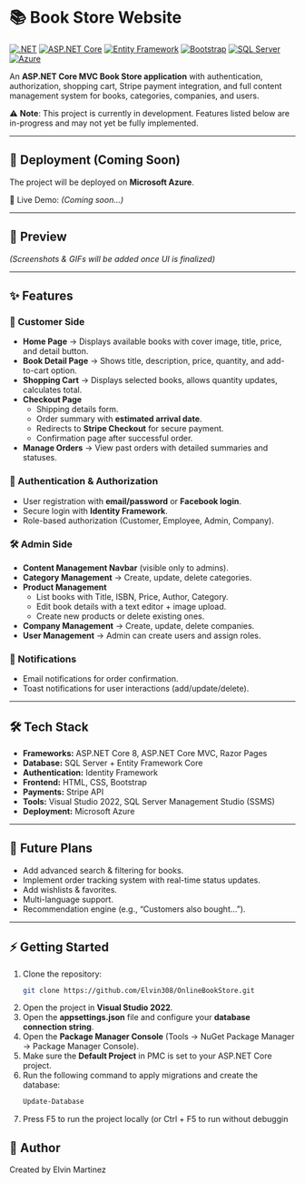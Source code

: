 # 📚 Book Store Website  

[![.NET](https://img.shields.io/badge/.NET-8.0-512BD4?logo=dotnet&logoColor=white)]()  [![ASP.NET Core](https://img.shields.io/badge/ASP.NET%20Core-MVC-5C2D91?logo=dotnet&logoColor=white)]()  [![Entity Framework](https://img.shields.io/badge/Entity%20Framework-ORM-success)]()  [![Bootstrap](https://img.shields.io/badge/Bootstrap-5-563D7C?logo=bootstrap&logoColor=white)]()  [![SQL Server](https://img.shields.io/badge/SQL%20Server-DB-red?logo=microsoftsqlserver&logoColor=white)]()  [![Azure](https://img.shields.io/badge/Deploy-Azure-blue?logo=microsoftazure&logoColor=white)]()  

An **ASP.NET Core MVC Book Store application** with authentication, authorization, shopping cart, Stripe payment integration, and full content management system for books, categories, companies, and users.  

⚠️ **Note**: This project is currently in development. Features listed below are in-progress and may not yet be fully implemented.  

---

## 🚀 Deployment (Coming Soon)  
The project will be deployed on **Microsoft Azure**.  

🔗 Live Demo: *(Coming soon...)*  

---

## 📸 Preview  
*(Screenshots & GIFs will be added once UI is finalized)*  

---

## ✨ Features  

### 🛒 Customer Side  
- **Home Page** → Displays available books with cover image, title, price, and detail button.  
- **Book Detail Page** → Shows title, description, price, quantity, and add-to-cart option.  
- **Shopping Cart** → Displays selected books, allows quantity updates, calculates total.  
- **Checkout Page**  
  - Shipping details form.  
  - Order summary with **estimated arrival date**.  
  - Redirects to **Stripe Checkout** for secure payment.  
  - Confirmation page after successful order.  
- **Manage Orders** → View past orders with detailed summaries and statuses.  

### 🔑 Authentication & Authorization  
- User registration with **email/password** or **Facebook login**.  
- Secure login with **Identity Framework**.  
- Role-based authorization (Customer, Employee, Admin, Company).  

### 🛠️ Admin Side  
- **Content Management Navbar** (visible only to admins).  
- **Category Management** → Create, update, delete categories.  
- **Product Management**  
  - List books with Title, ISBN, Price, Author, Category.  
  - Edit book details with a text editor + image upload.  
  - Create new products or delete existing ones.  
- **Company Management** → Create, update, delete companies.  
- **User Management** → Admin can create users and assign roles.  

### 📩 Notifications  
- Email notifications for order confirmation.  
- Toast notifications for user interactions (add/update/delete).  

---

## 🛠️ Tech Stack  
- **Frameworks:** ASP.NET Core 8, ASP.NET Core MVC, Razor Pages
- **Database:** SQL Server + Entity Framework Core  
- **Authentication:** Identity Framework  
- **Frontend:** HTML, CSS, Bootstrap  
- **Payments:** Stripe API  
- **Tools:** Visual Studio 2022, SQL Server Management Studio (SSMS)  
- **Deployment:** Microsoft Azure  

---

## 📌 Future Plans  
- Add advanced search & filtering for books.  
- Implement order tracking system with real-time status updates.  
- Add wishlists & favorites.  
- Multi-language support.  
- Recommendation engine (e.g., “Customers also bought…”).  

---

## ⚡ Getting Started  


1. Clone the repository:
   ```bash
   git clone https://github.com/Elvin308/OnlineBookStore.git
2. Open the project in **Visual Studio 2022**.  
3. Open the **appsettings.json** file and configure your **database connection string**.  
4. Open the **Package Manager Console** (Tools → NuGet Package Manager → Package Manager Console).  
5. Make sure the **Default Project** in PMC is set to your ASP.NET Core project.  
6. Run the following command to apply migrations and create the database:  
   ```powershell
   Update-Database
7. Press F5 to run the project locally (or Ctrl + F5 to run without debuggin

## 👤 Author
Created by Elvin Martinez
